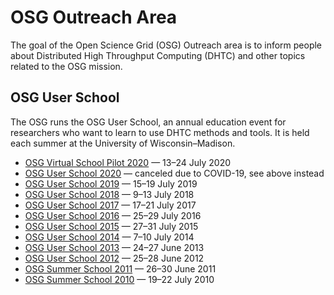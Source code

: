 # OSG Outreach Area

The goal of the Open Science Grid (OSG) Outreach area is to inform people about Distributed High Throughput Computing
(DHTC) and other topics related to the OSG mission.

## OSG User School

The OSG runs the OSG User School, an annual education event for researchers who want to learn to use DHTC methods and
tools.  It is held each summer at the University of Wisconsin–Madison.

- [OSG Virtual School Pilot 2020](https://opensciencegrid.org/virtual-school-pilot-2020/) — 13&ndash;24 July 2020
- [OSG User School 2020](https://opensciencegrid.org/user-school-2020/) — canceled due to COVID-19, see above instead
- [OSG User School 2019](https://opensciencegrid.org/user-school-2019/) — 15–19 July 2019
- [OSG User School 2018](https://opensciencegrid.org/user-school-2018/) — 9–13 July 2018
- [OSG User School 2017](https://opensciencegrid.org/user-school-2017/) — 17–21 July 2017
- [OSG User School 2016](/past-schools) — 25–29 July 2016
- [OSG User School 2015](/past-schools) — 27–31 July 2015
- [OSG User School 2014](/past-schools) — 7–10 July 2014
- [OSG User School 2013](/past-schools) — 24–27 June 2013
- [OSG User School 2012](/past-schools) — 25–28 June 2012
- [OSG Summer School 2011](/past-schools) — 26–30 June 2011
- [OSG Summer School 2010](/past-schools) — 19–22 July 2010
